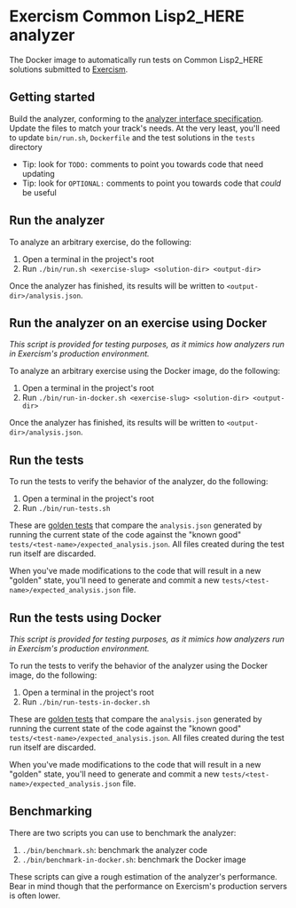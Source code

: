 # Exercism Common Lisp2_HERE analyzer

The Docker image to automatically run tests on Common Lisp2_HERE solutions submitted to [Exercism].

## Getting started

Build the analyzer, conforming to the [analyzer interface specification](https://github.com/exercism/docs/blob/main/building/tooling/analyzers/interface.md).
Update the files to match your track's needs. 
At the very least, you'll need to update `bin/run.sh`, `Dockerfile` and the test solutions in the `tests` directory

- Tip: look for `TODO:` comments to point you towards code that need updating
- Tip: look for `OPTIONAL:` comments to point you towards code that _could_ be useful

## Run the analyzer

To analyze an arbitrary exercise, do the following:

1. Open a terminal in the project's root
2. Run `./bin/run.sh <exercise-slug> <solution-dir> <output-dir>`

Once the analyzer has finished, its results will be written to `<output-dir>/analysis.json`.

## Run the analyzer on an exercise using Docker

_This script is provided for testing purposes, as it mimics how analyzers run in Exercism's production environment._

To analyze an arbitrary exercise using the Docker image, do the following:

1. Open a terminal in the project's root
2. Run `./bin/run-in-docker.sh <exercise-slug> <solution-dir> <output-dir>`

Once the analyzer has finished, its results will be written to `<output-dir>/analysis.json`.

## Run the tests

To run the tests to verify the behavior of the analyzer, do the following:

1. Open a terminal in the project's root
2. Run `./bin/run-tests.sh`

These are [golden tests][golden] that compare the `analysis.json` generated by running the current state of the code against the "known good" `tests/<test-name>/expected_analysis.json`. All files created during the test run itself are discarded.

When you've made modifications to the code that will result in a new "golden" state, you'll need to generate and commit a new `tests/<test-name>/expected_analysis.json` file.

## Run the tests using Docker

_This script is provided for testing purposes, as it mimics how analyzers run in Exercism's production environment._

To run the tests to verify the behavior of the analyzer using the Docker image, do the following:

1. Open a terminal in the project's root
2. Run `./bin/run-tests-in-docker.sh`

These are [golden tests][golden] that compare the `analysis.json` generated by running the current state of the code against the "known good" `tests/<test-name>/expected_analysis.json`. All files created during the test run itself are discarded.

When you've made modifications to the code that will result in a new "golden" state, you'll need to generate and commit a new `tests/<test-name>/expected_analysis.json` file.

## Benchmarking

There are two scripts you can use to benchmark the analyzer:

1. `./bin/benchmark.sh`: benchmark the analyzer code
2. `./bin/benchmark-in-docker.sh`: benchmark the Docker image

These scripts can give a rough estimation of the analyzer's performance.
Bear in mind though that the performance on Exercism's production servers is often lower.

[analyzers]: https://github.com/exercism/docs/tree/main/building/tooling/analyzers
[golden]: https://ro-che.info/articles/2017-12-04-golden-tests
[exercism]: https://exercism.io
